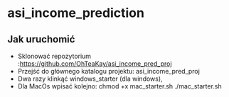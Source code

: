# asi_income_prediction

## Jak uruchomić

- Sklonować repozytorium :https://github.com/OhTeaKay/asi_income_pred_proj
- Przejść do głównego katalogu projektu: asi_income_pred_proj
- Dwa razy klinkąć windows_starter (dla windows),
- Dla MacOs wpisać kolejno:
  chmod +x mac_starter.sh
  ./mac_starter.sh

